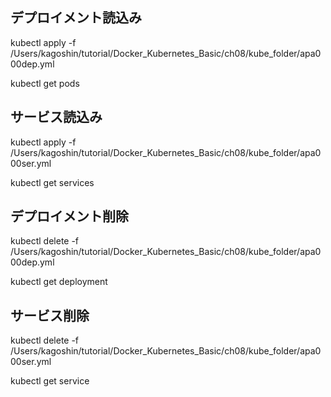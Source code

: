 ## デプロイメント読込み
kubectl apply -f /Users/kagoshin/tutorial/Docker_Kubernetes_Basic/ch08/kube_folder/apa000dep.yml

kubectl get pods

## サービス読込み
kubectl apply -f /Users/kagoshin/tutorial/Docker_Kubernetes_Basic/ch08/kube_folder/apa000ser.yml

kubectl get services

## デプロイメント削除
kubectl delete -f /Users/kagoshin/tutorial/Docker_Kubernetes_Basic/ch08/kube_folder/apa000dep.yml

kubectl get deployment

## サービス削除
kubectl delete -f /Users/kagoshin/tutorial/Docker_Kubernetes_Basic/ch08/kube_folder/apa000ser.yml

kubectl get service